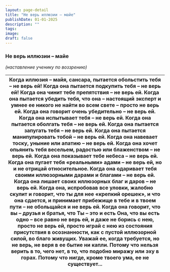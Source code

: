 ```yaml
---
layout: page-detail
title: "Не верь иллюзии – майе"
publishDate: 01-01-2025
description: ""
tags:
image:
draft: false
---
```


### Не верь иллюзии – майе

_(наставление ученику по воззрению)_

| Когда иллюзия – майя, сансара, пытается обольстить тебя –  не верь ей! Когда она пытается подкупить тебя – не верь ей!  Когда она чинит тебе препятствия – не верь ей. Когда она пытается убедить тебя,  что она – настоящий эксперт и умнее ее  никого не найти во всем свете –  просто не верь ей. Когда она говорит очень убедительно – не верь ей.  Когда она испытывает тебя – не верь ей.  Когда она пытается оболгать тебя – не верь ей. Когда она пытается запугать тебя – не верь ей.  Когда она пытается манипулировать тобой – не верь ей.  Когда она навевает тоску, уныние или апатию – не верь ей. Когда она хочет опьянить тебя весельем,  радостью или блаженством – не верь ей. Когда она показывает тебе небеса – не верь ей.  Когда она пугает тебя «реальными» адами –  не верь ей, но и не отрицай относительное. Когда она одаривает тебя  своими иллюзорными дарами и благами – не верь ей. Когда она лишает своих иллюзорных благ и даров – не верь ей. Когда она, испробовав все уловки, жалобно скулит и говорит,  что ты для нее «крепкий орешек»,  и что она сдается, и принимает прибежище в тебе  и в твоем пути –  не обольщайся и не верь ей. Когда она говорит, что вы – друзья и братья,  что Ты – это и есть Она, что вы есть одно –  все равно не верь ей, и даже не борись с нею,  просто не верь ей, просто играй с нею из состояния присутствия в осознанности,  как с пустой иллюзорной силой, во благо живущих. Уважай ее, когда требуется, но не верь,  не веря в ее бытие ни капли. Потому что нельзя верить в то, чего нет,  в то, что подобно миражу или эху в горах. Потому что нигде, кроме твоего ума, ее не существует... |
| -------------------------------------------------------------------------------------------------------------------------------------------------------------------------------------------------------------------------------------------------------------------------------------------------------------------------------------------------------------------------------------------------------------------------------------------------------------------------------------------------------------------------------------------------------------------------------------------------------------------------------------------------------------------------------------------------------------------------------------------------------------------------------------------------------------------------------------------------------------------------------------------------------------------------------------------------------------------------------------------------------------------------------------------------------------------------------------------------------------------------------------------------------------------------------------------------------------------------------------------------------------------------------------------------------------------------------------------------------------------------------------------------------------------------------------------------------------------------------------------------------------------------------------------------------------------------------------------------------------------------------------------------------------------------- |
  
  
